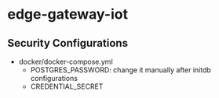 # edge-gateway-iot

## Security Configurations

- docker/docker-compose.yml
  - POSTGRES_PASSWORD: change it manually after initdb configurations
  - CREDENTIAL_SECRET
